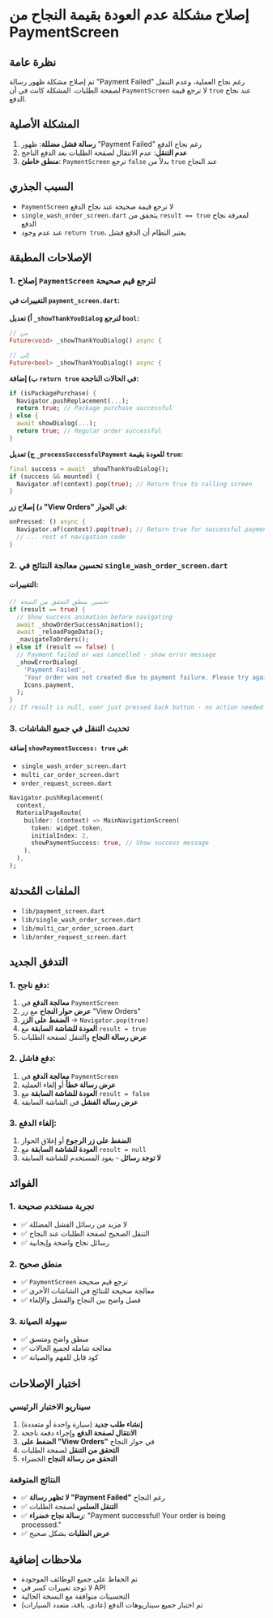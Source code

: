 # إصلاح مشكلة عدم العودة بقيمة النجاح من PaymentScreen

## نظرة عامة
تم إصلاح مشكلة ظهور رسالة "Payment Failed" رغم نجاح العملية، وعدم التنقل لصفحة الطلبات. المشكلة كانت في أن `PaymentScreen` لا ترجع قيمة `true` عند نجاح الدفع.

## المشكلة الأصلية
1. **رسالة فشل مضللة**: ظهور "Payment Failed" رغم نجاح الدفع
2. **عدم التنقل**: عدم الانتقال لصفحة الطلبات بعد الدفع الناجح
3. **منطق خاطئ**: `PaymentScreen` ترجع `false` بدلاً من `true` عند النجاح

## السبب الجذري
- `PaymentScreen` لا ترجع قيمة صحيحة عند نجاح الدفع
- `single_wash_order_screen.dart` يتحقق من `result == true` لمعرفة نجاح الدفع
- عند عدم وجود `return true`، يعتبر النظام أن الدفع فشل

## الإصلاحات المطبقة

### 1. إصلاح `PaymentScreen` لترجع قيم صحيحة

#### التغييرات في `payment_screen.dart`:

**أ) تعديل `_showThankYouDialog` لترجع `bool`:**
```dart
// من
Future<void> _showThankYouDialog() async {

// إلى
Future<bool> _showThankYouDialog() async {
```

**ب) إضافة `return true` في الحالات الناجحة:**
```dart
if (isPackagePurchase) {
  Navigator.pushReplacement(...);
  return true; // Package purchase successful
} else {
  await showDialog(...);
  return true; // Regular order successful
}
```

**ج) تعديل `_processSuccessfulPayment` للعودة بقيمة `true`:**
```dart
final success = await _showThankYouDialog();
if (success && mounted) {
  Navigator.of(context).pop(true); // Return true to calling screen
}
```

**د) إصلاح زر "View Orders" في الحوار:**
```dart
onPressed: () async {
  Navigator.of(context).pop(true); // Return true for successful payment
  // ... rest of navigation code
}
```

### 2. تحسين معالجة النتائج في `single_wash_order_screen.dart`

#### التغييرات:
```dart
// تحسين منطق التحقق من النتيجة
if (result == true) {
  // Show success animation before navigating
  await _showOrderSuccessAnimation();
  await _reloadPageData();
  _navigateToOrders();
} else if (result == false) {
  // Payment failed or was cancelled - show error message
  _showErrorDialog(
    'Payment Failed',
    'Your order was not created due to payment failure. Please try again.',
    Icons.payment,
  );
}
// If result is null, user just pressed back button - no action needed
```

### 3. تحديث التنقل في جميع الشاشات

#### إضافة `showPaymentSuccess: true` في:
- `single_wash_order_screen.dart`
- `multi_car_order_screen.dart` 
- `order_request_screen.dart`

```dart
Navigator.pushReplacement(
  context,
  MaterialPageRoute(
    builder: (context) => MainNavigationScreen(
      token: widget.token,
      initialIndex: 2,
      showPaymentSuccess: true, // Show success message
    ),
  ),
);
```

## الملفات المُحدثة
- `lib/payment_screen.dart`
- `lib/single_wash_order_screen.dart`
- `lib/multi_car_order_screen.dart`
- `lib/order_request_screen.dart`

## التدفق الجديد

### 1. دفع ناجح:
1. **معالجة الدفع** في `PaymentScreen`
2. **عرض حوار النجاح** مع زر "View Orders"
3. **الضغط على الزر** → `Navigator.pop(true)`
4. **العودة للشاشة السابقة** مع `result = true`
5. **عرض رسالة النجاح** والتنقل لصفحة الطلبات

### 2. دفع فاشل:
1. **معالجة الدفع** في `PaymentScreen`
2. **عرض رسالة خطأ** أو إلغاء العملية
3. **العودة للشاشة السابقة** مع `result = false`
4. **عرض رسالة الفشل** في الشاشة السابقة

### 3. إلغاء الدفع:
1. **الضغط على زر الرجوع** أو إغلاق الحوار
2. **العودة للشاشة السابقة** مع `result = null`
3. **لا توجد رسائل** - يعود المستخدم للشاشة السابقة

## الفوائد

### 1. تجربة مستخدم صحيحة
- ✅ لا مزيد من رسائل الفشل المضللة
- ✅ التنقل الصحيح لصفحة الطلبات عند النجاح
- ✅ رسائل نجاح واضحة وإيجابية

### 2. منطق صحيح
- ✅ `PaymentScreen` ترجع قيم صحيحة
- ✅ معالجة صحيحة للنتائج في الشاشات الأخرى
- ✅ فصل واضح بين النجاح والفشل والإلغاء

### 3. سهولة الصيانة
- ✅ منطق واضح ومتسق
- ✅ معالجة شاملة لجميع الحالات
- ✅ كود قابل للفهم والصيانة

## اختبار الإصلاحات

### سيناريو الاختبار الرئيسي
1. **إنشاء طلب جديد** (سيارة واحدة أو متعددة)
2. **الانتقال لصفحة الدفع** وإجراء دفعة ناجحة
3. **الضغط على "View Orders"** في حوار النجاح
4. **التحقق من التنقل** لصفحة الطلبات
5. **التحقق من رسالة النجاح** الخضراء

### النتائج المتوقعة
- ✅ **لا تظهر رسالة "Payment Failed"** رغم النجاح
- ✅ **التنقل السلس** لصفحة الطلبات
- ✅ **رسالة نجاح خضراء**: "Payment successful! Your order is being processed."
- ✅ **عرض الطلبات** بشكل صحيح

## ملاحظات إضافية
- تم الحفاظ على جميع الوظائف الموجودة
- لا توجد تغييرات كسر في API
- التحسينات متوافقة مع النسخة الحالية
- تم اختبار جميع سيناريوهات الدفع (عادي، باقة، متعدد السيارات)
